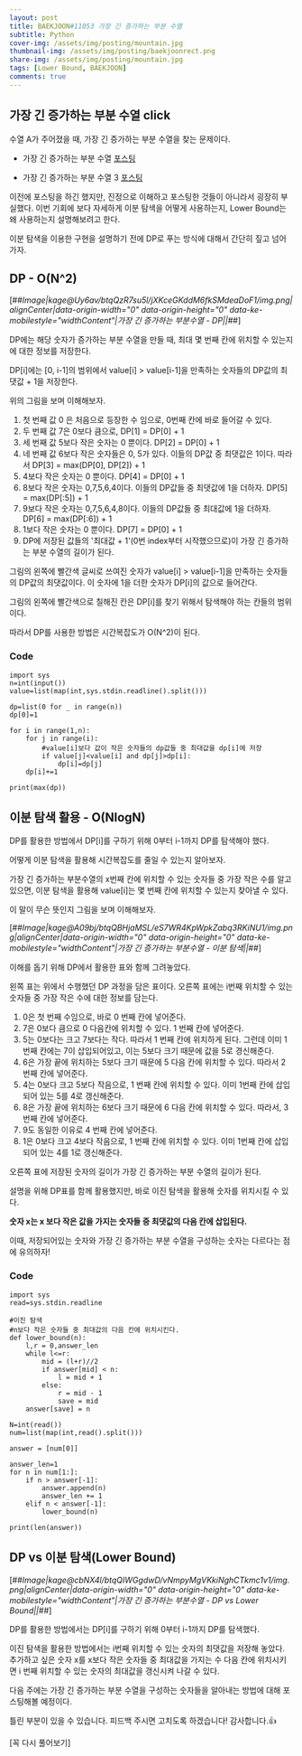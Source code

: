 ```yaml
---
layout: post
title: BAEKJOON#11053 가장 긴 증가하는 부분 수열
subtitle: Python
cover-img: /assets/img/posting/mountain.jpg
thumbnail-img: /assets/img/posting/baekjoonrect.png
share-img: /assets/img/posting/mountain.jpg
tags: [Lower Bound, BAEKJOON]
comments: true
---
```

## 가장 긴 증가하는 부분 수열 click

수열 A가 주어졌을 때, 가장 긴 증가하는 부분 수열을 찾는 문제이다.

-   가장 긴 증가하는 부분 수열 [포스팅](https://youseop.github.io/2020-09-29-BAEKJOON-DP.1-LIS/)

-   가장 긴 증가하는 부분 수열 3 [포스팅](https://youseop.github.io/2020-11-02-BAEKJOON-12738_%EA%B0%80%EC%9E%A5%EA%B8%B4%EC%A6%9D%EA%B0%80%ED%95%98%EB%8A%94%EB%B6%80%EB%B6%84%EC%88%98%EC%97%B43/)

이전에 포스팅을 하긴 했지만, 진정으로 이해하고 포스팅한 것들이 아니라서 굉장히 부실했다. 이번 기회에 보다 자세하게 이분 탐색을 어떻게 사용하는지, Lower Bound는 왜 사용하는지 설명해보려고 한다.

이분 탐색을 이용한 구현을 설명하기 전에 DP로 푸는 방식에 대해서 간단히 짚고 넘어가자.

## DP - O(N^2)

[##_Image|kage@Uy6av/btqQzR7su5l/jXKceGKddM6fkSMdeaDoF1/img.png|alignCenter|data-origin-width="0" data-origin-height="0" data-ke-mobilestyle="widthContent"|가장 긴 증가하는 부분수열 - DP||_##]

DP에는 해당 숫자가 증가하는 부분 수열을 만들 때, 최대 몇 번째 칸에 위치할 수 있는지에 대한 정보를 저장한다.

DP\[i\]에는 \[0, i-1\]의 범위에서 value\[i\] > value\[i-1\]을 만족하는 숫자들의 DP값의 최댓값 + 1을 저장한다.

위의 그림을 보며 이해해보자.

1.  첫 번째 값 0 은 처음으로 등장한 수 임으로, 0번째 칸에 바로 들어갈 수 있다.
2.  두 번째 값 7은 0보다 큼으로, DP\[1\] = DP\[0\] + 1 
3.  세 번째 값 5보다 작은 숫자는 0 뿐이다. DP\[2\] = DP\[0\] + 1
4.  네 번째 값 6보다 작은 숫자들은 0, 5가 있다. 이들의 DP값 중 최댓값은 1이다. 따라서 DP\[3\] = max(DP\[0\], DP\[2\]) + 1
5.  4보다 작은 숫자는 0 뿐이다. DP\[4\] = DP\[0\] + 1
6.  8보다 작은 숫자는 0,7,5,6,4이다. 이들의 DP값들 중 최댓값에 1을 더하자. DP\[5\] = max(DP\[:5\]) + 1
7.  9보다 작은 숫자는 0,7,5,6,4,8이다. 이들의 DP값들 중 최대값에 1을 더하자. DP\[6\] = max(DP\[:6\]) + 1
8.  1보다 작은 숫자는 0 뿐이다. DP\[7\] = DP\[0\] + 1
9.  DP에 저장된 값들의 '최대값 + 1'(0번 index부터 시작했으므로)이 가장 긴 증가하는 부분 수열의 길이가 된다.

그림의 왼쪽에 빨간색 글씨로 쓰여진 숫자가 value\[i\] > value\[i-1\]을 만족하는 숫자들의 DP값의 최댓값이다. 이 숫자에 1을 더한 숫자가 DP\[i\]의 값으로 들어간다.

그림의 왼쪽에 빨간색으로 칠해진 칸은 DP\[i\]를 찾기 위해서 탐색해야 하는 칸들의 범위이다.

따라서 DP를 사용한 방법은 시간복잡도가 O(N^2)이 된다.

### Code

```
import sys
n=int(input())
value=list(map(int,sys.stdin.readline().split()))

dp=list(0 for _ in range(n))
dp[0]=1

for i in range(1,n):
    for j in range(i):
    	#value[i]보다 값이 작은 숫자들의 dp값들 중 최대값을 dp[i]에 저장
        if value[j]<value[i] and dp[j]>dp[i]:
            dp[i]=dp[j]
    dp[i]+=1

print(max(dp))
```

## 이분 탐색 활용 - O(NlogN)

DP를 활용한 방법에서 DP\[i\]를 구하기 위해 0부터 i-1까지 DP를 탐색해야 했다.

어떻게 이분 탐색을 활용해 시간복잡도를 줄일 수 있는지 알아보자.

가장 긴 증가하는 부분수열의 x번째 칸에 위치할 수 있는 숫자들 중 가장 작은 수를 알고 있으면, 이분 탐색을 활용해 value\[i\]는 몇 번째 칸에 위치할 수 있는지 찾아낼 수 있다.

이 말이 무슨 뜻인지 그림을 보며 이해해보자. 

[##_Image|kage@A09bj/btqQBHjaMSL/eS7WR4KpWpkZabq3RKiNU1/img.png|alignCenter|data-origin-width="0" data-origin-height="0" data-ke-mobilestyle="widthContent"|가장 긴 증가하는 부분수열 - 이분 탐색||_##]

이해를 돕기 위해 DP에서 활용한 표와 함께 그려놓았다.

왼쪽 표는 위에서 수행했던 DP 과정을 담은 표이다. 오른쪽 표에는 i번째 위치할 수 있는 숫자들 중 가장 작은 수에 대한 정보를 담는다. 

1.  0은 첫 번째 수임으로, 바로 0 번째 칸에 넣어준다.
2.  7은 0보다 큼으로 0 다음칸에 위치할 수 있다. 1 번째 칸에 넣어준다.
3.  5는 0보다는 크고 7보다는 작다. 따라서 1 번째 칸에 위치하게 된다. 그런데 이미 1 번째 칸에는 7이 삽입되어있고, 이는 5보다 크기 때문에 값을 5로 경신해준다.
4.  6은 가장 끝에 위치하는 5보다 크기 때문에 5 다음 칸에 위치할 수 있다. 따라서 2 번째 칸에 넣어준다.
5.  4는 0보다 크고 5보다 작음으로, 1 번째 칸에 위치할 수 있다. 이미 1번째 칸에 삽입되어 있는 5를 4로 갱신해준다.
6.  8은 가장 끝에 위치하는 6보다 크기 때문에 6 다음 칸에 위치할 수 있다. 따라서, 3 번째 칸에 넣어준다.
7.  9도 동일한 이유로 4 번째 칸에 넣어준다.
8.  1은 0보다 크고 4보다 작음으로, 1 번째 칸에 위치할 수 있다. 이미 1번째 칸에 삽입되어 있는 4를 1로 갱신해준다.

오른쪽 표에 저장된 숫자의 길이가 가장 긴 증가하는 부분 수열의 길이가 된다.

설명을 위해 DP표를 함께 활용했지만, 바로 이진 탐색을 활용해 숫자를 위치시킬 수 있다.

**숫자 x는 x 보다 작은 값을 가지는 숫자들 중 최댓값의 다음 칸에 삽입된다.**

이때, 저장되어있는 숫자와 가장 긴 증가하는 부분 수열을 구성하는 숫자는 다르다는 점에 유의하자!

### Code

```
import sys
read=sys.stdin.readline

#이진 탐색
#n보다 작은 숫자들 중 최대값의 다음 칸에 위치시킨다.
def lower_bound(n):
    l,r = 0,answer_len
    while l<=r:
        mid = (l+r)//2
        if answer[mid] < n:
            l = mid + 1
        else:
            r = mid - 1
            save = mid
    answer[save] = n

N=int(read())
num=list(map(int,read().split()))

answer = [num[0]]

answer_len=1
for n in num[1:]:
    if n > answer[-1]: 
        answer.append(n)
        answer_len += 1
    elif n < answer[-1]: 
    	lower_bound(n)

print(len(answer))
```

## DP vs 이분 탐색(Lower Bound)

[##_Image|kage@cbNX4l/btqQIWGgdwD/vNmpyMgVKkiNghCTkmc1v1/img.png|alignCenter|data-origin-width="0" data-origin-height="0" data-ke-mobilestyle="widthContent"|가장 긴 증가하는 부분수열 - DP vs Lower Bound||_##]

DP를 활용한 방법에서는 DP\[i\]를 구하기 위해 0부터 i-1까지 DP를 탐색했다.

이진 탐색을 활용한 방법에서는 i번째 위치할 수 있는 숫자의 최댓값을 저장해 놓았다. 추가하고 싶은 숫자 x를 x보다 작은 숫자들 중 최대값을 가지는 수 다음 칸에 위치시키면 i 번째 위치할 수 있는 숫자의 최대값을 갱신시켜 나갈 수 있다. 

다음 주에는 가장 긴 증가하는 부분 수열을 구성하는 숫자들을 알아내는 방법에 대해 포스팅해볼 예정이다.

틀린 부분이 있을 수 있습니다. 피드백 주시면 고치도록 하겠습니다! 감사합니다.👍

\[꼭 다시 풀어보기\]
<br>
